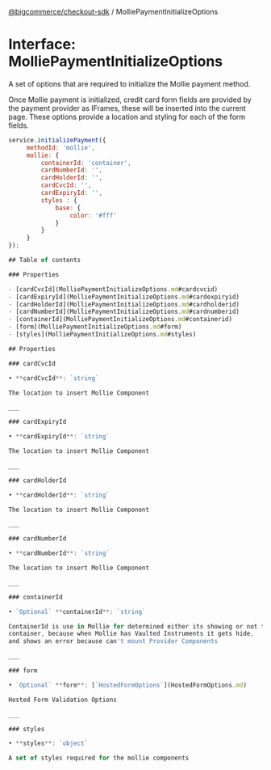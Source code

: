 [@bigcommerce/checkout-sdk](../README.md) / MolliePaymentInitializeOptions

# Interface: MolliePaymentInitializeOptions

A set of options that are required to initialize the Mollie payment method.

Once Mollie payment is initialized, credit card form fields are provided by the
payment provider as IFrames, these will be inserted into the current page. These
options provide a location and styling for each of the form fields.

```js
service.initializePayment({
     methodId: 'mollie',
     mollie: {
         containerId: 'container',
         cardNumberId: '',
         cardHolderId: '',
         cardCvcId: '',
         cardExpiryId: '',
         styles : {
             base: {
                 color: '#fff'
             }
         }
     }
});

## Table of contents

### Properties

- [cardCvcId](MolliePaymentInitializeOptions.md#cardcvcid)
- [cardExpiryId](MolliePaymentInitializeOptions.md#cardexpiryid)
- [cardHolderId](MolliePaymentInitializeOptions.md#cardholderid)
- [cardNumberId](MolliePaymentInitializeOptions.md#cardnumberid)
- [containerId](MolliePaymentInitializeOptions.md#containerid)
- [form](MolliePaymentInitializeOptions.md#form)
- [styles](MolliePaymentInitializeOptions.md#styles)

## Properties

### cardCvcId

• **cardCvcId**: `string`

The location to insert Mollie Component

___

### cardExpiryId

• **cardExpiryId**: `string`

The location to insert Mollie Component

___

### cardHolderId

• **cardHolderId**: `string`

The location to insert Mollie Component

___

### cardNumberId

• **cardNumberId**: `string`

The location to insert Mollie Component

___

### containerId

• `Optional` **containerId**: `string`

ContainerId is use in Mollie for determined either its showing or not the
container, because when Mollie has Vaulted Instruments it gets hide,
and shows an error because can't mount Provider Components

___

### form

• `Optional` **form**: [`HostedFormOptions`](HostedFormOptions.md)

Hosted Form Validation Options

___

### styles

• **styles**: `object`

A set of styles required for the mollie components
